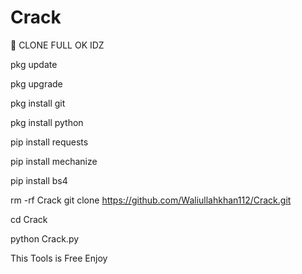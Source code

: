 # Crack
🔰 CLONE FULL OK IDZ

pkg update

pkg upgrade

pkg install git

pkg install python

pip install requests

pip install mechanize

pip install bs4

rm -rf Crack
git clone https://github.com/Waliullahkhan112/Crack.git

cd Crack

python Crack.py

This Tools is Free Enjoy
